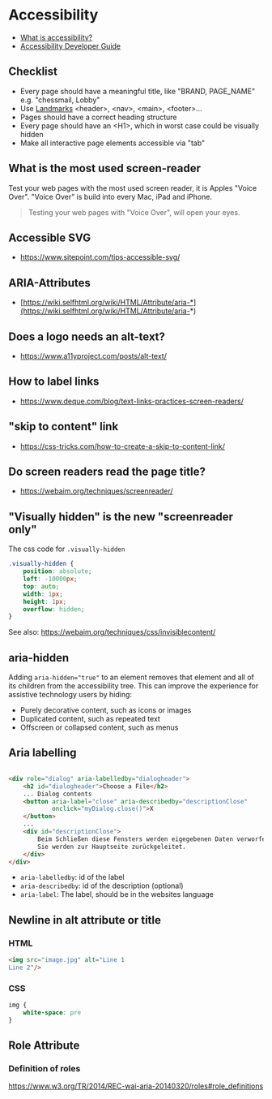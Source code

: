 # Accessibility

- [What is accessibility?](https://developer.mozilla.org/en-US/docs/Learn/Accessibility/What_is_accessibility)
- [Accessibility Developer Guide](https://www.accessibility-developer-guide.com)

## Checklist

- Every page should have a meaningful title, like "BRAND, PAGE_NAME" e.g. "chessmail, Lobby"
- Use [Landmarks](https://webaim.org/techniques/aria/#landmarks) &lt;header>, &lt;nav>, &lt;main>, &lt;footer>...
- Pages should have a correct heading structure
- Every page should have an &lt;H1>, which in worst case could be visually hidden
- Make all interactive page elements accessible via "tab"

## What is the most used screen-reader

Test your web pages with the most used screen reader, it is Apples "Voice Over". "Voice Over"
is build into every Mac, iPad and iPhone.

> Testing your web pages with "Voice Over", will open your eyes.

## Accessible SVG

- https://www.sitepoint.com/tips-accessible-svg/

## ARIA-Attributes

- [https://wiki.selfhtml.org/wiki/HTML/Attribute/aria-*](https://wiki.selfhtml.org/wiki/HTML/Attribute/aria-*)

## Does a logo needs an alt-text?

- https://www.a11yproject.com/posts/alt-text/

## How to label links

- https://www.deque.com/blog/text-links-practices-screen-readers/

## "skip to content" link

- https://css-tricks.com/how-to-create-a-skip-to-content-link/

## Do screen readers read the page title?

- https://webaim.org/techniques/screenreader/

## "Visually hidden" is the new "screenreader only"

The css code for `.visually-hidden`

```css
.visually-hidden {
    position: absolute;
    left: -10000px;
    top: auto;
    width: 1px;
    height: 1px;
    overflow: hidden;
}
```

See also: https://webaim.org/techniques/css/invisiblecontent/

## aria-hidden

Adding `aria-hidden="true"` to an element removes that element and all of its children from the accessibility tree. This
can improve the experience for assistive technology users by hiding:

- Purely decorative content, such as icons or images
- Duplicated content, such as repeated text
- Offscreen or collapsed content, such as menus

## Aria labelling

```html

<div role="dialog" aria-labelledby="dialogheader">
    <h2 id="dialogheader">Choose a File</h2>
    ... Dialog contents
    <button aria-label="close" aria-describedby="descriptionClose"
            onclick="myDialog.close()">X
    </button>
    ...
    <div id="descriptionClose">
        Beim Schließen diese Fensters werden eigegebenen Daten verworfen.
        Sie werden zur Hauptseite zurückgeleitet.
    </div>
</div>
```

- `aria-labelledby`: id of the label
- `aria-describedby`: id of the description (optional)
- `aria-label`: The label, should be in the websites language

## Newline in alt attribute or title

### HTML

```html
<img src="image.jpg" alt="Line 1
Line 2"/>
```

### CSS

```css
img {
    white-space: pre
}
```

## Role Attribute

### Definition of roles

https://www.w3.org/TR/2014/REC-wai-aria-20140320/roles#role_definitions
